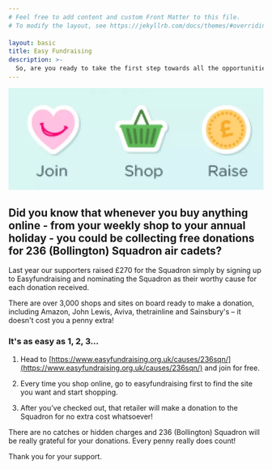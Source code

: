 ```yaml
---
# Feel free to add content and custom Front Matter to this file.
# To modify the layout, see https://jekyllrb.com/docs/themes/#overriding-theme-defaults

layout: basic
title: Easy Fundraising
description: >-
  So, are you ready to take the first step towards all the opportunities and benefits that the air cadets can offer you?
---
```


![Become an adult volunteer](/assets/images/easy-fundraising.jpg)

## Did you know that whenever you buy anything online - from your weekly shop to your annual holiday - you could be collecting free donations for 236 (Bollington) Squadron air cadets?

Last year our supporters raised £270 for the Squadron simply by signing up to Easyfundraising and nominating the Squadron as their worthy cause for each donation received.
 
There are over 3,000 shops and sites on board ready to make a donation, including Amazon, John Lewis, Aviva, thetrainline and Sainsbury's – it doesn't cost you a penny extra!
 
### It's as easy as 1, 2, 3...
 
1. Head to [https://www.easyfundraising.org.uk/causes/236sqn/](https://www.easyfundraising.org.uk/causes/236sqn/) and join for free.
 
2. Every time you shop online, go to easyfundraising first to find the site you want and start shopping.
 
3. After you’ve checked out, that retailer will make a donation to the Squadron for no extra cost whatsoever!
 
There are no catches or hidden charges and 236 (Bollington) Squadron will be really grateful for your donations.  Every penny really does count!
 
Thank you for your support.